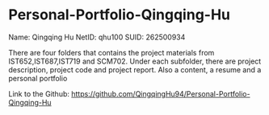 # Personal-Portfolio-Qingqing-Hu
Name: Qingqing Hu
NetID: qhu100
SUID: 262500934

There are four folders that contains the project materials from IST652,IST687,IST719 and SCM702. Under each subfolder, there are project description, project code and project report. 
Also a content, a resume and a personal portfolio

Link to the Github: 
https://github.com/QingqingHu94/Personal-Portfolio-Qingqing-Hu
